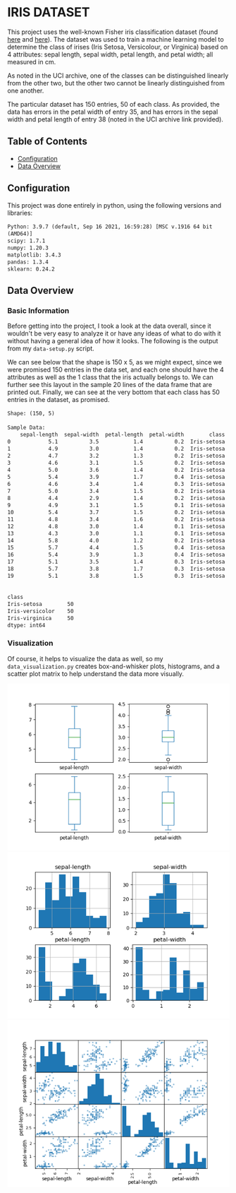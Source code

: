 # IRIS DATASET

This project uses the well-known Fisher iris classification dataset (found [here](https://archive.ics.uci.edu/ml/datasets/Iris) and [here](https://raw.githubusercontent.com/jbrownlee/Datasets/master/iris.csv)).
The dataset was used to train a machine learning model to determine the class of irises (Iris Setosa, Versicolour, or Virginica) 
based on 4 attributes: sepal length, sepal width, petal length, and petal width; all measured in cm.

As noted in the UCI archive, one of the classes can be distinguished linearly from the other two, but the other two cannot be
linearly distinguished from one another. 

The particular dataset has 150 entries, 50 of each class. As provided, the data has errors in the petal width of entry 35, and
has errors in the sepal width and petal length of entry 38 (noted in the UCI archive link provided).

## Table of Contents

- [Configuration](#configuration)
- [Data Overview](#data-overview)

## Configuration
This project was done entirely in python, using the following versions and libraries:
```
Python: 3.9.7 (default, Sep 16 2021, 16:59:28) [MSC v.1916 64 bit (AMD64)]
scipy: 1.7.1
numpy: 1.20.3
matplotlib: 3.4.3
pandas: 1.3.4
sklearn: 0.24.2
```

## Data Overview
### Basic Information
Before getting into the project, I took a look at the data overall, since it wouldn't be very easy to analyze it or have
any ideas of what to do with it without having a general idea of how it looks. The following is the output from my 
`data-setup.py` script. 

We can see below that the shape is 150 x 5, as we might expect, since we were promised 150 entries in the data set, and
each one should have the 4 attributes as well as the 1 class that the iris actually belongs to. We can further see this
layout in the sample 20 lines of the data frame that are printed out. Finally, we can see at the very bottom that each
class has 50 entries in the dataset, as promised.

```
Shape: (150, 5)

Sample Data:
    sepal-length  sepal-width  petal-length  petal-width        class
0            5.1          3.5           1.4          0.2  Iris-setosa
1            4.9          3.0           1.4          0.2  Iris-setosa
2            4.7          3.2           1.3          0.2  Iris-setosa
3            4.6          3.1           1.5          0.2  Iris-setosa
4            5.0          3.6           1.4          0.2  Iris-setosa
5            5.4          3.9           1.7          0.4  Iris-setosa
6            4.6          3.4           1.4          0.3  Iris-setosa
7            5.0          3.4           1.5          0.2  Iris-setosa
8            4.4          2.9           1.4          0.2  Iris-setosa
9            4.9          3.1           1.5          0.1  Iris-setosa
10           5.4          3.7           1.5          0.2  Iris-setosa
11           4.8          3.4           1.6          0.2  Iris-setosa
12           4.8          3.0           1.4          0.1  Iris-setosa
13           4.3          3.0           1.1          0.1  Iris-setosa
14           5.8          4.0           1.2          0.2  Iris-setosa
15           5.7          4.4           1.5          0.4  Iris-setosa
16           5.4          3.9           1.3          0.4  Iris-setosa
17           5.1          3.5           1.4          0.3  Iris-setosa
18           5.7          3.8           1.7          0.3  Iris-setosa
19           5.1          3.8           1.5          0.3  Iris-setosa


class
Iris-setosa        50
Iris-versicolor    50
Iris-virginica     50
dtype: int64
```

### Visualization
Of course, it helps to visualize the data as well, so my `data_visualization.py` creates
box-and-whisker plots, histograms, and a scatter plot matrix to help understand the data
more visually.

<img src="https://github.com/stephenKaliman/iris-dataset/blob/main/figures/box-and-whisker.png">
<img src="https://github.com/stephenKaliman/iris-dataset/blob/main/figures/histogram.png">
<img src="https://github.com/stephenKaliman/iris-dataset/blob/main/figures/scatter.png">
